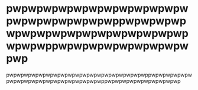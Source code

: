 # pwpwpwpwpwpwpwpwpwpwpwpwpwpwpwpwpwpwpwppwpwpwpwpwpwpwpwpwpwpwpwpwpwpwpwpwpwpwppwpwpwpwpwpwpwpwpwpwp
pwpwpwpwpwpwpwpwpwpwpwpwpwpwpwpwpwpwpwppwpwpwpwpwpwpwpwpwpwpwpwpwpwpwpwpwpwpwppwpwpwpwpwpwpwpwpwpwp
